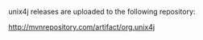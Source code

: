 unix4j releases are uploaded to the following repository:

http://mvnrepository.com/artifact/org.unix4j